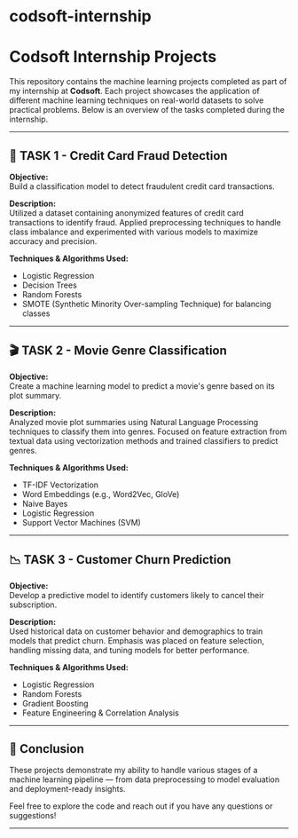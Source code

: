 # codsoft-internship
 
# Codsoft Internship Projects

This repository contains the machine learning projects completed as part of my internship at **Codsoft**. Each project showcases the application of different machine learning techniques on real-world datasets to solve practical problems. Below is an overview of the tasks completed during the internship.

---

## 🚀 TASK 1 - Credit Card Fraud Detection

**Objective:**  
Build a classification model to detect fraudulent credit card transactions.

**Description:**  
Utilized a dataset containing anonymized features of credit card transactions to identify fraud. Applied preprocessing techniques to handle class imbalance and experimented with various models to maximize accuracy and precision.

**Techniques & Algorithms Used:**  
- Logistic Regression  
- Decision Trees  
- Random Forests  
- SMOTE (Synthetic Minority Over-sampling Technique) for balancing classes

---

## 🎬 TASK 2 - Movie Genre Classification

**Objective:**  
Create a machine learning model to predict a movie's genre based on its plot summary.

**Description:**  
Analyzed movie plot summaries using Natural Language Processing techniques to classify them into genres. Focused on feature extraction from textual data using vectorization methods and trained classifiers to predict genres.

**Techniques & Algorithms Used:**  
- TF-IDF Vectorization  
- Word Embeddings (e.g., Word2Vec, GloVe)  
- Naive Bayes  
- Logistic Regression  
- Support Vector Machines (SVM)

---

## 📉 TASK 3 - Customer Churn Prediction

**Objective:**  
Develop a predictive model to identify customers likely to cancel their subscription.

**Description:**  
Used historical data on customer behavior and demographics to train models that predict churn. Emphasis was placed on feature selection, handling missing data, and tuning models for better performance.

**Techniques & Algorithms Used:**  
- Logistic Regression  
- Random Forests  
- Gradient Boosting  
- Feature Engineering & Correlation Analysis

---

## 🏁 Conclusion

These projects demonstrate my ability to handle various stages of a machine learning pipeline — from data preprocessing to model evaluation and deployment-ready insights.

Feel free to explore the code and reach out if you have any questions or suggestions!

---
